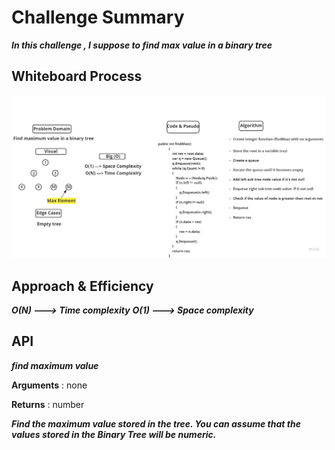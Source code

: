 # Challenge Summary

***In this challenge , I suppose to find max value in a binary tree***

## Whiteboard Process

![IMG](/DataStructure/Challenges/AllChallenges/Trees_Challenges/Max_Tree/maxTree.jpg)

## Approach & Efficiency

***O(N) ---> Time complexity***
***O(1) ---> Space complexity***

## API

***find maximum value***

**Arguments** : none

**Returns** : number

***Find the maximum value stored in the tree. You can assume that the values stored in the Binary Tree will be numeric.***